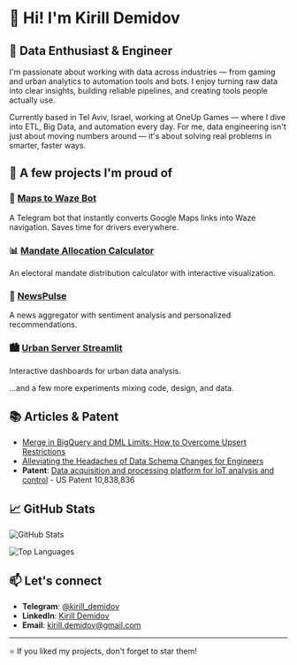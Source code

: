 # 👋 Hi! I'm Kirill Demidov

## 🚀 Data Enthusiast & Engineer

I'm passionate about working with data across industries — from gaming and urban analytics to automation tools and bots.
I enjoy turning raw data into clear insights, building reliable pipelines, and creating tools people actually use.

Currently based in Tel Aviv, Israel, working at OneUp Games — where I dive into ETL, Big Data, and automation every day.
For me, data engineering isn't just about moving numbers around — it's about solving real problems in smarter, faster ways.


## 🎯 A few projects I'm proud of

### 🤖 [Maps to Waze Bot](https://github.com/kirill-demidov/maps-to-waze-bot)
A Telegram bot that instantly converts Google Maps links into Waze navigation. Saves time for drivers everywhere.

### 📊 [Mandate Allocation Calculator](https://github.com/kirill-demidov/mandate-allocation-calculator)
An electoral mandate distribution calculator with interactive visualization.

### 📰 [NewsPulse](https://github.com/kirill-demidov/NewsPulse)
A news aggregator with sentiment analysis and personalized recommendations.

### 🏙️ [Urban Server Streamlit](https://github.com/kirill-demidov/urban_server_streamlit)
Interactive dashboards for urban data analysis.

…and a few more experiments mixing code, design, and data.

## 📚 Articles & Patent

- [Merge in BigQuery and DML Limits: How to Overcome Upsert Restrictions](https://medium.com/@kirill-demidov/merge-in-bigquery-and-dml-limits-how-to-overcome-upsert-restrictions)
- [Alleviating the Headaches of Data Schema Changes for Engineers](https://medium.com/@kirill-demidov/alleviating-the-headaches-of-data-schema-changes-for-engineers)
- **Patent**: [Data acquisition and processing platform for IoT analysis and control](https://patents.google.com/patent/US10838836B2/) - US Patent 10,838,836

## 📈 GitHub Stats

![GitHub Stats](https://github-readme-stats.vercel.app/api?username=kirill-demidov&show_icons=true&theme=radical)

![Top Languages](https://github-readme-stats.vercel.app/api/top-langs/?username=kirill-demidov&layout=compact&theme=radical)

## 📫 Let's connect

- **Telegram**: [@kirill_demidov](https://t.me/kirill_demidov)
- **LinkedIn**: [Kirill Demidov](https://linkedin.com/in/kirill-demidov-72711317/)
- **Email**: kirill.demidov@gmail.com

---

⭐ If you liked my projects, don't forget to star them!
